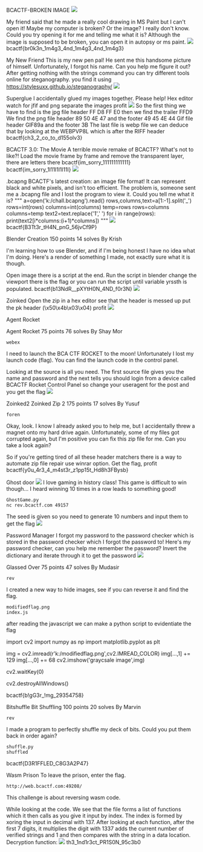 BCACTF-BROKEN IMAGE
![](2022-06-04-08-57-33.png)

My friend said that he made a really cool drawing in MS Paint but I can't open it! Maybe my computer is broken? Or the image? I really don't know. Could you try opening it for me and telling me what it is?
Although the image is supposed to be broken, you can open it in autopsy or ms paint.
![](2022-06-04-08-58-55.png)
bcactf{br0k3n_1m4g3_4nd_1m4g3_4nd_1m4g3}

My New Friend
This is my new pen pal! He sent me this handsome picture of himself. Unfortunately, I forgot his name. Can you help me figure it out?
After getting nothing with the strings command you can try different tools online for steganography. you find it using https://stylesuxx.github.io/steganography/
![](2022-06-04-09-03-51.png)

Superglue
I accidentally glued my images together. Please help!
Hex editor watch for jfif and png separate the images profit
![](2022-06-04-10-04-46.png)
So the first thing we have to find is the jpg file header FF D8 FF E0 then we find the trailer FFD9 
We find the png file header 89 50 4E 47 and the footer 49 45 4E 44
Gif file header GIF89a and the footer 3B
The last file is webp file we can deduce that by looking at the WEBPVP8L which is after the RIFF header
bcactf{ch3_2_co_to_d155olv3}


BCACTF 3.0: The Movie
A terrible movie remake of BCACTF? What's not to like?!
Load the movie frame by frame and remove the transparent layer, there are letters there
bcactf{im_sorry_111111111111}
bcactf{im_sorry_1l11l1l1l11l}
![](2022-06-04-10-04-32.png)

.bcapng
BCACTF's latest creation: an image file format! It can represent black and white pixels, and isn't too efficient. The problem is, someone sent me a .bcapng file and I lost the program to view it. Could you tell me what it is?
"""
a=open('k:/chall.bcapng').read()
rows,columns,text=a[1:-1].split('_')
rows=int(rows)
columns=int(columns)
temp=rows
rows=columns
columns=temp
text2=text.replace('1',' ')
for i in range(rows):
    print(text2[i*columns:(i+1)*columns])
    """
![](2022-06-04-10-18-23.png)
bcactf{B3Tt3r_tH4N_pnG_56jvCf9P}

Blender Creation
150 points 14 solves By Krish

I'm learning how to use Blender, and if I'm being honest I have no idea what I'm doing. Here's a render of something I made, not exactly sure what it is though.

Open image there is a script at the end. Run the script in blender change the viewport there is the flag
or you can run the script until variable yrssth is populated.
bcactf{b13NdR__pXYtH0N_4ND_f0r3N}
![](2022-06-04-10-46-48.png)

Zoinked
Open the zip in a hex editor see that the header is messed up put the pk header (\x50\x4b\x03\x04) profit
![](2022-06-04-10-59-56.png)

Agent Rocket

Agent Rocket
75 points 76 solves By Shay Mor

    webex 

I need to launch the BCA CTF ROCKET to the moon! Unfortunately I lost my launch code (flag). You can find the launch code in the control panel.

Looking at the source is all you need. The first source file gives you the name and password and the next tells you should login from a device called BCACTF Rocket Control Panel so change your useragent for the post and you get the flag
![](2022-06-04-11-15-51.png)

Zoinked2
Zoinked Zip 2
175 points 17 solves By Yusuf

    foren 

Okay, look. I know I already asked you to help me, but I accidentally threw a magnet onto my hard drive again. Unfortunately, some of my files got corrupted again, but I'm positive you can fix this zip file for me. Can you take a look again?

So if you're getting tired of all these header matchers there is a way to automate zip file repair use winrar option. Get the flag, profit
bcactf{y0u_4r3_4_m4st3r_z1pp15t_Hd8h3FBysb}

Ghost door
![](2022-06-04-12-08-07.png)
I love gaming in history class! This game is difficult to win though... I heard winning 10 times in a row leads to something good!

    GhostGame.py
    nc rev.bcactf.com 49157

The seed is given so you need to generate 10 numbers and input them to get the flag
![](2022-06-04-12-07-49.png)


Password Manager
I forgot my password to the password checker which is stored in the password checker which I forgot the password to! Here's my password checker, can you help me remember the password?
Invert the dictionary and iterate through it to get the password
![](2022-06-04-12-08-55.png)

Glassed Over
75 points 47 solves By Mudasir

    rev 

I created a new way to hide images, see if you can reverse it and find the flag.

    modifiedflag.png
    index.js



after reading the javascript we can make a python script to evidentiate the flag

import cv2
import numpy as np
import matplotlib.pyplot as plt

img = cv2.imread(r'k:/modifiedflag.png',cv2.IMREAD_COLOR)
img[...,1] += 129
img[...,0] += 68
cv2.imshow('graycsale image',img)


cv2.waitKey(0)

cv2.destroyAllWindows()

bcactf{b!gG3r_!mg_29354758}

Bitshuffle
Bit Shuffling
100 points 20 solves By Marvin

    rev 

I made a program to perfectly shuffle my deck of bits. Could you put them back in order again?

    shuffle.py
    shuffled


bcactf{D3R1FFLED_C8G3A2P47}


Wasm Prison
To leave the prison, enter the flag.

    http://web.bcactf.com:49208/

This challenge is about reversing wasm code.

While looking at the code. We see that the file forms a list of functions which it then calls as you give it input by index. The index is formed by xoring the input in decimal with 137. After looking at each function, after the first 7 digits, it multiplies the digit with 1337 adds the current number of verified strings and 1 and then compares with the string in a data location.
Decryption function:
![](2022-06-06-07-33-17.png)
th3_1nd1r3ct_PR1S0N_95c3b0
